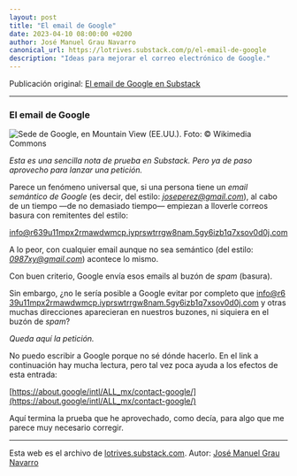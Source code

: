 ```yaml
---
layout: post
title: "El email de Google"
date: 2023-04-10 08:00:00 +0200
author: José Manuel Grau Navarro
canonical_url: https://lotrives.substack.com/p/el-email-de-google
description: "Ideas para mejorar el correo electrónico de Google."
---
```


Publicación original: [El email de Google en Substack](https://lotrives.substack.com/p/el-email-de-google)

---

### El email de Google

![Sede de Google, en Mountain View (EE.UU.). Foto: © Wikimedia Commons](https://upload.wikimedia.org/wikipedia/commons/5/5c/Googleplex_HQ_%28cropped%29.jpg)

*Esta es una sencilla nota de prueba en Substack. Pero ya de paso aprovecho para lanzar una petición.*

Parece un fenómeno universal que, si una persona tiene un *email semántico de Google* (es decir, del estilo: *joseperez@gmail.com*), al cabo de un tiempo —de no demasiado tiempo— empiezan a lloverle correos basura con remitentes del estilo:

<span class="break-email">info@r639u11mpx2rmawdwmcp.iyprswtrrgw8nam.5gy6izb1q7xsov0d0j.com</span>

A lo peor, con cualquier email aunque no sea semántico (del estilo: *0987xy@gmail.com*) acontece lo mismo.

Con buen criterio, Google envía esos emails al buzón de *spam* (basura).

Sin embargo, ¿no le sería posible a Google evitar por completo que <span class="break-email">info@r639u11mpx2rmawdwmcp.iyprswtrrgw8nam.5gy6izb1q7xsov0d0j.com</span> y otras muchas direcciones aparecieran en nuestros buzones, ni siquiera en el buzón de *spam*?

*Queda aquí la petición.*

No puedo escribir a Google porque no sé dónde hacerlo. En el link a continuación hay mucha lectura, pero tal vez poca ayuda a los efectos de esta entrada:

[https://about.google/intl/ALL_mx/contact-google/](https://about.google/intl/ALL_mx/contact-google/)

Aquí termina la prueba que he aprovechado, como decía, para algo que me parece muy necesario corregir.

---

Esta web es el archivo de [lotrives.substack.com](https://lotrives.substack.com). Autor: [José Manuel Grau Navarro](https://substack.com/@jmgraunavarro)

<style>
.break-email { word-break: break-all; overflow-wrap: anywhere; }
.post-content img, article img, .markdown-body img { max-width: 100%; height: auto; display: block; margin-left: auto; margin-right: auto; }
</style>
